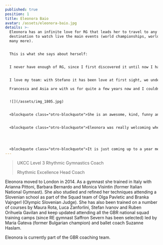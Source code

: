 ```yaml
---
published: true
position: 1
title: Eleonora Baio
avatar: /assets/eleonora-baio.jpg
details: >-
  Eleonora has an infinite love for RG that leads her to travel to any possible
  destination to watch live the main events (world championships, world cups and
  many more).


  This is what she says about herself:


  I never have enough of RG, since I first discovered it until now I haven’t stopped loving it! I keep studying (as my passion has now become my job) and researching as we never finish learning!


  I love my team: with Stefano it has been love at first sight, we understand each other just looking into our eyes, we make a great partnership even though we don’t miss out discussing sometimes; we’ve been through a lot together and he’s been supportive and helpful as a brother can be. We recently had the privilege to prepare a young gymnast to participate in the World Championships and I’ll never forget all the emotions we felt during that time. The weekend after that incredible event we won the junior national title with our top gymnast Saffron Severn, we became the happiest coaches in the world!\

  Francesca and Asia are with us for quite a few years now and I couldn’t be happier, I feel we are a young team but a big family. 


  ![](/assets/img_1805.jpg)


  <blockquote class="otro-blockquote">She is an awesome, kind, funny and open coach and one of the best coaches I’ve ever met. Loved making new routine with her and it’s already my favourite**She is an awesome, kind, funny and open coach and one of the best coaches I’ve ever met. Loved making new routine with her and it’s already my favourite<span>Amane</span></blockquote>


  <blockquote class="otro-blockquote">Eleonora was really welcoming when i first came to the club which was really nice because it made me feel comfortable moving to a new club<span>Elizabeth P.</span></blockquote>




  <blockquote class="otro-blockquote">It is just coming up to a year me being with Rhythmic Excellence but it feels like so much longer as they made me feel so welcome when I joined. I have funny memories from the Italy competition, one was when we were having dinner one night I tried ordering the table whilst Eleonora was whispering in my ear what to say, one of the biggest reasons why I love the coaches here at Rhythmic Excellence is that even though they are strict we still have fun times.<span>Rebecca</span></blockquote>
---
```

> UKCC Level 3 Rhythmic Gymnastics Coach
>
> Rhythmic Excellence Head Coach

Eleonora moved to London in 2014. As a gymnast she trained in Italy with Arianna Pittoni,
Barbara Bernardo and Monica Visintin (former Italian National Gymnast).
She also studied and refined her techniques attending a Slovenian school as part of the Squad team of Olga Pavletic and
Branka Vajngerl (Olympic Slovenian Judge). She has also been trained on a
number of courses by Maura Rota, Luca Zanforlini, Stefan Ivanov and Ruben
Orihuela Gavilan and keep updated attending all the GBR national squad training camps
(since RE gymnast Saffron Severn has been selected) led by Maria Gateva
(former Bulgarian champion) and ballet coach Suzanne Haslam.

Eleonora is currently part of the GBR coaching team.
